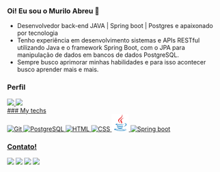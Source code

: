 ### Oi! Eu sou o Murilo Abreu 👋

 - Desenvolvedor back-end JAVA | Spring boot | Postgres e apaixonado por tecnologia
 - Tenho experiência em desenvolvimento sistemas e APIs RESTful utilizando Java e o framework Spring Boot, com o JPA para manipulação de dados em bancos de dados PostgreSQL.
- Sempre busco aprimorar minhas habilidades e para isso acontecer busco aprender mais e mais.

### Perfil
<div>
  <a href="https://github.com/muriloabreu">
    <img height="180em" src="https://github-readme-stats.vercel.app/api?username=Muriloabreu&show_icons=true&theme=onedark&include_all_commits=true&count_private=true" />
  <img height="180em" src="https://github-readme-stats.vercel.app/api/top-langs/?username=Muriloabreu&layout=compact&langs_count=7&theme=onedark"/>  
</div>  
  ### My techs
  <div>
  <img alt="Git" src="https://cdn.jsdelivr.net/gh/devicons/devicon/icons/git/git-original.svg" width=40 height=40 /> 
  <img alt="PostgreSQL" src="https://cdn.jsdelivr.net/gh/devicons/devicon/icons/postgresql/postgresql-original.svg" width=40 height=40 /> 
  <img alt="HTML" src="https://cdn.jsdelivr.net/gh/devicons/devicon/icons/html5/html5-original.svg" width=40 height=40 /> <img alt="CSS" src="https://cdn.jsdelivr.net/gh/devicons/devicon/icons/css3/css3-original.svg" width=40 height=40 />
  <img alt="Java" src="https://github.com/devicons/devicon/blob/master/icons/java/java-original.svg" width=40 height=40 /> 
    <img alt="Spring boot" src="https://user-images.githubusercontent.com/33158051/103466606-760a4000-4d14-11eb-9941-2f3d00371471.png" width=40 height=40 />
  </div>
   
  ### Contato!
  
  <div>
    <a href="https://instagram.com/muriloabreu2" target="_blank"><img src="https://img.shields.io/badge/-Instagram-%23E4405F?style=for-the-badge&logo=instagram&logoColor=white" target="_blank"></a> 
  <a href="http://linkedin.com/in/murilo-abreu-07544973" ><img src="https://img.shields.io/badge/LinkedIn-0077B5?style=for-the-badge&logo=linkedin&logoColor=white"></a>  
  <a href = "mailto:contatoabreu.murilo@gmail.com"><img src="https://img.shields.io/badge/Gmail-D14836?style=for-the-badge&logo=gmail&logoColor=white" target="_blank"></a>  
   <a href="mailto:contatomurilo.lilo@hotmail.com"><img src="https://img.shields.io/badge/Microsoft_Outlook-0078D4?style=for-the-badge&logo=microsoft-outlook&logoColor=white"</a> 
  
    
  </div>


